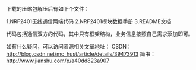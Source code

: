 下载的压缩包解压后有如下个文件：

1.NRF2401无线通信两端代码
2.NRF2401模块数据手册
3.README文档

代码包括通信双方的代码，其中只有框架结构，业务信息按照自己需求添加即可。

如有什么疑问，可以访问资源相关文章地址：
CSDN：http://blog.csdn.net/mc_hust/article/details/39473913
简书：http://www.jianshu.com/p/a40dd823a907
